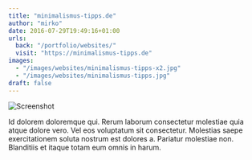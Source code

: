 ```yaml
---
title: "minimalismus-tipps.de"
author: "mirko"
date: 2016-07-29T19:49:16+01:00
urls:
  back: "/portfolio/websites/"
  visit: "https://minimalismus-tipps.de"
images:
  - "/images/websites/minimalismus-tipps-x2.jpg"
  - "/images/websites/minimalismus-tipps.jpg"
draft: false
---
```


![Screenshot](/images/websites/minimalismus-tipps-x2.jpg)

Id dolorem doloremque qui. Rerum laborum consectetur molestiae quia atque dolore vero. Vel eos voluptatum sit consectetur. Molestias saepe exercitationem soluta nostrum est dolores a. Pariatur molestiae non. Blanditiis et itaque totam eum omnis in harum.
